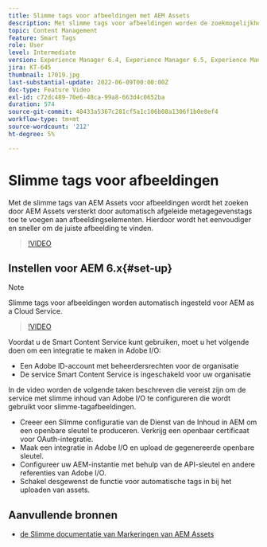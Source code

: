 ```yaml
---
title: Slimme tags voor afbeeldingen met AEM Assets
description: Met slimme tags voor afbeeldingen worden de zoekmogelijkheden van AEM uitgebreid doordat automatisch en op intelligente wijze metagegevenstags worden toegevoegd aan afbeeldingselementen op basis van de inhoud van de afbeelding.
topic: Content Management
feature: Smart Tags
role: User
level: Intermediate
version: Experience Manager 6.4, Experience Manager 6.5, Experience Manager as a Cloud Service
jira: KT-645
thumbnail: 17019.jpg
last-substantial-update: 2022-06-09T00:00:00Z
doc-type: Feature Video
exl-id: c72dc489-70e6-48ca-99a8-663d4c0652ba
duration: 574
source-git-commit: 48433a5367c281cf5a1c106b08a1306f1b0e8ef4
workflow-type: tm+mt
source-wordcount: '212'
ht-degree: 5%

---
```


# Slimme tags voor afbeeldingen

Met de slimme tags van AEM Assets voor afbeeldingen wordt het zoeken door AEM Assets versterkt door automatisch afgeleide metagegevenstags toe te voegen aan afbeeldingselementen. Hierdoor wordt het eenvoudiger en sneller om de juiste afbeelding te vinden.

>[!VIDEO](https://video.tv.adobe.com/v/17019?quality=12&learn=on)

## Instellen voor AEM 6.x{#set-up}

>[!NOTE]
> Slimme tags voor afbeeldingen worden automatisch ingesteld voor AEM as a Cloud Service.

>[!VIDEO](https://video.tv.adobe.com/v/17023?quality=12&learn=on)

Voordat u de Smart Content Service kunt gebruiken, moet u het volgende doen om een integratie te maken in Adobe I/O:

* Een Adobe ID-account met beheerdersrechten voor de organisatie
* De service Smart Content Service is ingeschakeld voor uw organisatie

In de video worden de volgende taken beschreven die vereist zijn om de service met slimme inhoud van Adobe I/O te configureren die wordt gebruikt voor slimme-tagafbeeldingen.

* Creeer een Slimme configuratie van de Dienst van de Inhoud in AEM om een openbare sleutel te produceren. Verkrijg een openbaar certificaat voor OAuth-integratie.
* Maak een integratie in Adobe I/O en upload de gegenereerde openbare sleutel.
* Configureer uw AEM-instantie met behulp van de API-sleutel en andere referenties van Adobe I/O.
* Schakel desgewenst de functie voor automatische tags in bij het uploaden van assets.

## Aanvullende bronnen

* [ de Slimme documentatie van Markeringen van AEM Assets ](https://experienceleague.adobe.com/docs/experience-manager-cloud-service/assets/manage/smart-tags.html?lang=nl-NL)
